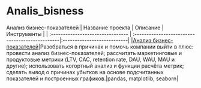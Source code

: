 # Analis_bisness
Анализ бизнес-показателей
| Название проекта                  | Описание                                        | Инструменты                 |
| :-------------------------------- | :-----------------------------------------------|:---------------------------|
|[Анализ бизнес-показателей](https://github.com/Polinailinet/Portfolio/blob/main/Analysis_of_business_indicators.ipynb)|Разобраться в причинах и помочь компании выйти в плюс: провести анализ бизнес-показателей; рассчитать маркетинговые и продуктовые метрики (LTV, CAC, retention rate, DAU, WAU, MAU и другие); использовать когортный анализ и функции расчёта метрик; сделать вывод о причинах убытков на основе подсчитанных показателей и построенных графиков.|pandas, matplotlib, seaborn|
